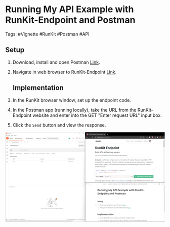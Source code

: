 # Running My API Example with RunKit-Endpoint and Postman
Tags: #Vignette #RunKit #Postman #API

## Setup

1. Download, install and open Postman [Link](https://www.postman.com/).
2. Navigate in web browser to RunKit-Endpoint [Link](https://runkit.com/docs/endpoint).
   
   ## Implementation
3. In the RunKit browser window, set up the endpoint code.
4. In the Postman app (running locally), take the URL from the RunKit-Endpoint website and enter into the GET "Enter request URL" input box.
5. Click the `Send` button and view the response.

![](Captures/API%20Example%20with%20RunKit-Endpoint%20and%20Postman.gif)
